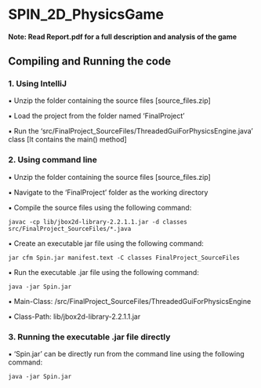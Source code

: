 # SPIN_2D_PhysicsGame

#### Note: Read Report.pdf for a full description and analysis of the game

## Compiling and Running the code

### 1. Using IntelliJ

▪ Unzip the folder containing the source files [source_files.zip]

▪ Load the project from the folder named ‘FinalProject’

▪ Run the ‘src/FinalProject_SourceFiles/ThreadedGuiForPhysicsEngine.java’ class [It contains the main() method]

### 2. Using command line

▪ Unzip the folder containing the source files [source_files.zip]

▪ Navigate to the ‘FinalProject’ folder as the working directory

▪ Compile the source files using the following command:

`javac -cp lib/jbox2d-library-2.2.1.1.jar -d classes src/FinalProject_SourceFiles/*.java`

▪ Create an executable jar file using the following command:

`jar cfm Spin.jar manifest.text -C classes FinalProject_SourceFiles`

▪ Run the executable .jar file using the following command:

`java -jar Spin.jar`

▪ Main-Class: /src/FinalProject_SourceFiles/ThreadedGuiForPhysicsEngine

▪ Class-Path: lib/jbox2d-library-2.2.1.1.jar

### 3. Running the executable .jar file directly

▪ ‘Spin.jar’ can be directly run from the command line using the following command:

`java -jar Spin.jar`
